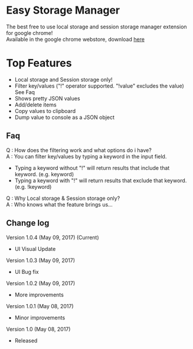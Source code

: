 Easy Storage Manager
==========================

The best free to use local storage and session storage manager extension for google chrome!    
Available in the google chrome webstore, download [here](https://chrome.google.com/webstore/detail/easy-storage-manager/ifpigodghnlhaaeibphbkloekpcpmcfo)


Top Features
==========================
 - Local storage and Session storage only!
 - Filter key/values ("!" operator supported. "!value" excludes the value) See Faq
 - Shows pretty JSON values
 - Add/delete items
 - Copy values to clipboard
 - Dump value to console as a JSON object

Faq
----------------------
Q : How does the filtering work and what options do i have?  
A : You can filter key/values by typing a keyword in the input field.  
- Typing a keyword without "!" will return results that include that keyword. (e.g. keyword)  
- Typing a keyword with "!" will return results that exclude that keyword. (e.g. !keyword)  

Q : Why Local storage & Session storage only?  
A : Who knows what the feature brings us...  



Change log
----------------------
Version 1.0.4 (May 09, 2017) (Current)
- UI Visual Update

Version 1.0.3 (May 09, 2017)
- UI Bug fix

Version 1.0.2 (May 09, 2017)
- More improvements

Version 1.0.1 (May 08, 2017)
- Minor improvements

Version 1.0 (May 08, 2017)
- Released
